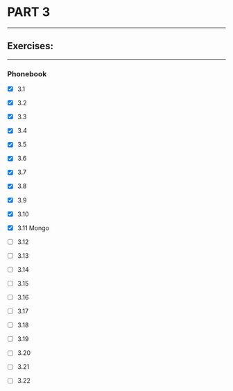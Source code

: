 # PART 3
****

## Exercises:
****
### Phonebook
- [x] 3.1 

- [x] 3.2

- [x] 3.3

- [x] 3.4 

- [x] 3.5

- [x] 3.6
 
- [x] 3.7 

- [x] 3.8

- [x] 3.9

- [x] 3.10 

- [x] 3.11 Mongo

- [ ] 3.12

- [ ] 3.13

- [ ] 3.14 

- [ ] 3.15

- [ ] 3.16 

- [ ] 3.17

- [ ] 3.18

- [ ] 3.19

- [ ] 3.20 

- [ ] 3.21 

- [ ] 3.22 